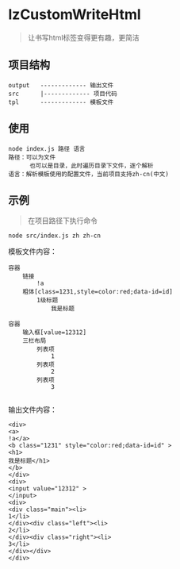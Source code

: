 # lzCustomWriteHtml
> 让书写html标签变得更有趣，更简洁

## 项目结构
```
output   ------------- 输出文件
src      |------------- 项目代码
tpl      ------------- 模板文件
```
## 使用
``` 
node index.js 路径 语言
路径：可以为文件
      也可以是目录，此时遍历目录下文件，逐个解析
语言：解析模板使用的配置文件，当前项目支持zh-cn(中文)
```
## 示例
> 在项目路径下执行命令
```
node src/index.js zh zh-cn
```
模板文件内容：
```
容器
    链接
        !a
    粗体[class=1231,style=color:red;data-id=id]
        1级标题
            我是标题

容器
    输入框[value=12312]
    三栏布局
        列表项
            1
        列表项
            2
        列表项
            3


```
输出文件内容：
```
<div> 
<a> 
!a</a> 
<b class="1231" style="color:red;data-id=id" > 
<h1> 
我是标题</h1> 
</b> 
</div> 
<div> 
<input value="12312" > 
</input> 
<div> 
<div class="main"><li> 
1</li> 
</div><div class="left"><li> 
2</li> 
</div><div class="right"><li> 
3</li> 
</div></div> 
</div> 

```